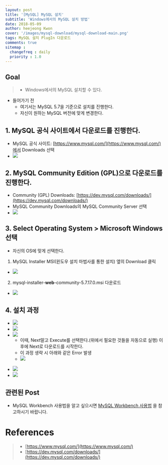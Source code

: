 ```yaml
---
layout: post
title: '[MySQL] MySQL 설치'
subtitle: 'Windows에서의 MySQL 설치 방법'
date: 2018-05-09
author: heejeong Kwon
cover: '/images/mysql-download/mysql-download-main.png'
tags: MySQL 설치 PlugIn 다운로드
comments: true
sitemap :
  changefreq : daily
  priority : 1.0
---
```



## Goal
> - Windows에서의 MySQL 설치할 수 있다.


* 들어가기 전
  * 여기서는 MySQL 5.7을 기준으로 설치를 진행한다.
  * 자신이 원하는 MySQL 버전에 맞게 변경한다.


## 1. MySQL 공식 사이트에서 다운로드를 진행한다.
* MySQL 공식 사이트: [https://www.mysql.com/](https://www.mysql.com/)에서 Downloads 선택
* ![](/images/mysql-download/1.png)


## 2. MySQL Community Edition (GPL)으로 다운로드를 진행한다.
* Community (GPL) Downloads: [https://dev.mysql.com/downloads/](https://dev.mysql.com/downloads/)
* MySQL Community Downloads의 MySQL Community Server 선택
* ![](/images/mysql-download/2.png)


## 3. Select Operating System > Microsoft Windows 선택
* 자신의 OS에 맞게 선택한다.

1. MySQL Installer MSI(윈도우 설치 마법사를 통한 설치) 옆의 Download 클릭
  * ![](/images/mysql-download/3.png)
2. mysql-installer-**web**-community-5.7.17.0.msi 다운로드
  * ![](/images/mysql-download/4.png)


## 4. 설치 과정
* ![](/images/mysql-download/55.png)
* ![](/images/mysql-download/66.png)
* ![](/images/mysql-download/77.png)
  * 이때, Next말고 Execute를 선택한다.(위에서 필요한 것들을 자동으로 실행) 이 후에 Next로 다운로드를 시작한다.
  * 이 과정 생략 시 아래와 같은 Error 발생
  * ![](/images/mysql-download/mysql-download-error.png)
<!-- * ![](/images/mysql-download/mysql-download-confirm.png) -->
* ![](/images/mysql-download/88.png)
* ![](/images/mysql-download/99.png)


## 관련된 Post
* MySQL Workbench 사용법을 알고 싶으시면 [MySQL Workbench 사용법](https://gmlwjd9405.github.io/2018/05/09/mysql-workbench-guide.html) 을 참고하시기 바랍니다.


# References
> - [https://www.mysql.com/](https://www.mysql.com/)
> - [https://dev.mysql.com/downloads/](https://dev.mysql.com/downloads/)
